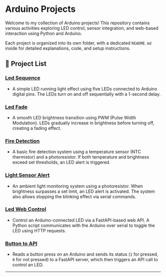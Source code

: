 # Arduino Projects

Welcome to my collection of Arduino projects! This repository contains various activities exploring LED control, sensor integration, and web-based interaction using Python and Arduino.

Each project is organized into its own folder, with a dedicated `README.md` inside for detailed explanations, code, and setup instructions.

## 📂 **Project List**  

###  **[Led Sequence](./Led%20sequence/)**
- A simple LED running light effect using five LEDs connected to Arduino digital pins. The LEDs turn on and off sequentially with a 1-second delay.

###  **[Led Fade](./Led%20Fade/)**
- A smooth LED brightness transition using PWM (Pulse Width Modulation). LEDs gradually increase in brightness before turning off, creating a fading effect.

###  **[Fire Detection](./Fire%20Detection/)**
- A basic fire detection system using a temperature sensor (NTC thermistor) and a photoresistor. If both temperature and brightness exceed set thresholds, an LED alert is triggered.

###  **[Light Sensor Alert](./Light%20Sensor%20Alert/)**
- An ambient light monitoring system using a photoresistor. When brightness surpasses a set limit, an LED alert is activated. The system also allows stopping the blinking effect via serial commands.

###  **[Led Web Control](./Led%20Web%20Control/)**
- Control an Arduino-connected LED via a FastAPI-based web API. A Python script communicates with the Arduino over serial to toggle the LED using HTTP requests.

###  **[Button to API](./Button%20to%20API/)**
- Reads a button press on an Arduino and sends its status (`1` for pressed, `0` for not pressed) to a FastAPI server, which then triggers an API call to control an LED.

---
